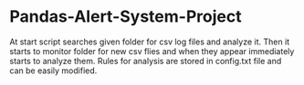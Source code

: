 # Pandas-Alert-System-Project

At start script searches given folder for csv log files and analyze it. Then it starts to monitor folder for new csv flies and when they appear immediately starts to analyze them. Rules for analysis are stored in config.txt file and can be easily modified.
